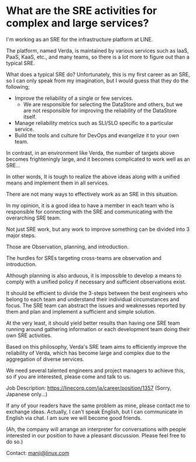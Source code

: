 # What are the SRE activities for complex and large services?

I'm working as an SRE for the infrastructure platform at LINE.

The platform, named Verda, is maintained by various services such as IaaS, PaaS, KaaS, etc., and many teams, so there is a lot more to figure out than a typical SRE.

What does a typical SRE do? Unfortunately, this is my first career as an SRE, so I can only speak from my imagination, but I would guess that they do the following;

* Improve the reliability of a single or few services.
    * We are responsible for selecting the DataStore and others, but we are not responsible for improving the reliability of the DataStore itself.
* Manage reliability metrics such as SLI/SLO specific to a particular service.
* Build the tools and culture for DevOps and evangelize it to your own team.

In contrast, in an environment like Verda, the number of targets above becomes frighteningly large, and it becomes complicated to work well as an SRE... 

In other words, It is tough to realize the above ideas along with a unified means and implement them in all services.

There are not many ways to effectively work as an SRE in this situation.

In my opinion, it is a good idea to have a member in each team who is responsible for connecting with the SRE and communicating with the overarching SRE team.

Not just SRE work, but any work to improve something can be divided into 3 major steps.

Those are Observation, planning, and introduction.

The hurdles for SREs targeting cross-teams are observation and introduction. 

Although planning is also arduous, it is impossible to develop a means to comply with a unified policy if necessary and sufficient observations exist.

It should be efficient to divide the 3-steps between the best engineers who belong to each team and understand their individual circumstances and focus. The SRE team can abstract the issues and weaknesses reported by them and plan and implement a sufficient and simple solution.

At the very least, it should yield better results than having one SRE team running around gathering information or each development team doing their own SRE activities.

Based on this philosophy, Verda's SRE team aims to efficiently improve the reliability of Verda, which has become large and complex due to the aggregation of diverse services.

We need several talented engineers and project managers to achieve this, so if you are interested, please come and talk to us.

Job Description: https://linecorp.com/ja/career/position/1357 (Sorry, Japanese only...)

If any of your readers have the same problem as mine, please contact me to exchange ideas. Actually, I can't speak English, but I can communicate in English via chat. I am sure we will become good friends.

(Ah, the company will arrange an interpreter for conversations with people interested in our position to have a pleasant discussion. Please feel free to do so.)

Contact: [manji@linux.com](mailto:manji@linux.com)

